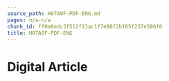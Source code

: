 ```yaml
---
source_path: H07A0F-PDF-ENG.md
pages: n/a-n/a
chunk_id: ff0a6edc3f512f13ac1f7e86f2bf65f237e586f6
title: H07A0F-PDF-ENG
---
```

# Digital Article
